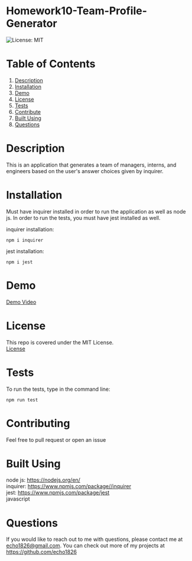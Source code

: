 # Homework10-Team-Profile-Generator
![License: MIT](https://img.shields.io/badge/license-MIT-green)
# Table of Contents
1. [Description](#description)<br>
2. [Installation](#installation)<br>
3. [Demo](#demo)<br>
4. [License](#license)<br>
5. [Tests](#tests)<br>
6. [Contribute](#contributing)<br>
7. [Built Using](#built-using)<br>
8. [Questions](#questions) 


# Description

This is an application that generates a team of managers, interns, and engineers based on the user's answer choices given by inquirer. 

# Installation

Must have inquirer installed in order to run the application as well as node js. In order to run the tests, you must have jest installed as well. <br>

inquirer installation: <br>
```shell
npm i inquirer
```
jest installation: <br>
```shell
npm i jest
```

# Demo

[Demo Video](https://watch.screencastify.com/v/7JcCuMRWHOzHY7qecrWF)

# License

This repo is covered under the MIT License.
<br>[License](https://choosealicense.com/licenses/mit/)

# Tests

To run the tests, type in the command line: <br>
```shell
npm run test
```

# Contributing

Feel free to pull request or open an issue

# Built Using

node js: <https://nodejs.org/en/> <br>
inquirer: <https://www.npmjs.com/package//inquirer> <br>
jest: <https://www.npmjs.com/package/jest> <br>
javascript

# Questions

If you would like to reach out to me
with questions, please contact me at <echo1826@gmail.com>. You can check out more of my projects at <https://github.com/echo1826>